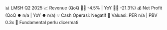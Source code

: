📊 LMSH Q2 2025
📈 Revenue (QoQ 🔻🔴 -4.5% | YoY 🔻🔴 -21.3%)
💰 Net Profit (QoQ ⏺️ n/a | YoY ⏺️ n/a)
💡 Cash Operasi: Negatif
🧮 Valuasi: PER n/a | PBV 0.3x
🧱 Fundamental perlu dicermati
